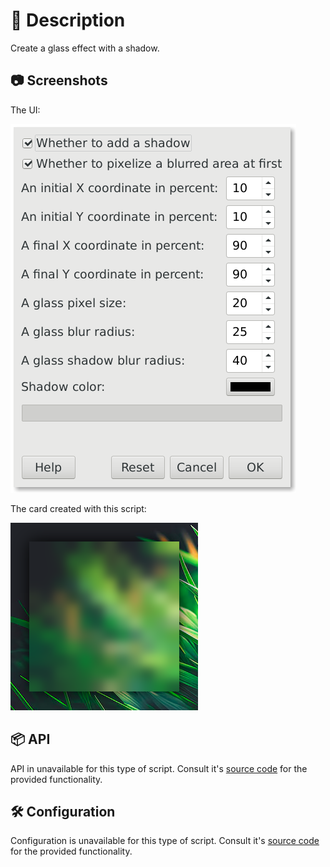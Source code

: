 # 📖 Description

Create a glass effect with a shadow.

## 📷 Screenshots

The UI:

![ui](./ui.png)

The card created with this script:

![result](./result.png)

## 📦 API

API in unavailable for this type of script. Consult it's [source code](./script-fu-glass.scm)
for the provided functionality.

## 🛠️ Configuration

Configuration is unavailable for this type of script. Consult it's
[source code](./script-fu-card.scm) for the provided functionality.
